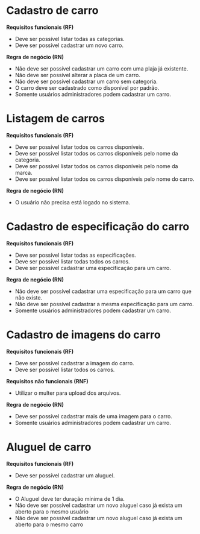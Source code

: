 # Cadastro de carro

**Requisitos funcionais (RF)**
- Deve ser possível listar todas as categorias.
- Deve ser possível cadastrar um novo carro.

**Regra de negócio (RN)**
- Não deve ser possível cadastrar um carro com uma plaja já existente.
- Não deve ser possível alterar a placa de um carro.
- Não deve ser possível cadastrar um carro sem categoria.
- O carro deve ser cadastrado como disponível por padrão.
- Somente usuários administradores podem cadastrar um carro.

# Listagem de carros

**Requisitos funcionais (RF)**
- Deve ser possível listar todos os carros disponíveis.
- Deve ser possível listar todos os carros disponíveis pelo nome da categoria.
- Deve ser possível listar todos os carros disponíveis pelo nome da marca.
- Deve ser possível listar todos os carros disponíveis pelo nome do carro.

**Regra de negócio (RN)**
- O usuário não precisa está logado no sistema.

# Cadastro de especificação do carro

**Requisitos funcionais (RF)**
- Deve ser possível listar todas as especificações.
- Deve ser possível listar todas todos os carros.
- Deve ser possível cadastrar uma especificação para um carro.

**Regra de negócio (RN)**
- Não deve ser possível cadastrar uma especificação para um carro que não existe.
- Não deve ser possível cadastrar a mesma especificação para um carro.
- Somente usuários administradores podem cadastrar um carro.

# Cadastro de imagens do carro

**Requisitos funcionais (RF)**
- Deve ser possível cadastrar a imagem do carro.
- Deve ser possível listar todos os carros.

**Requisitos não funcionais (RNF)**
- Utilizar o multer para upload dos arquivos.

**Regra de negócio (RN)**
- Deve ser possível cadastrar mais de uma imagem para o carro.
- Somente usuários administradores podem cadastrar um carro.

# Aluguel de carro

**Requisitos funcionais (RF)**
- Deve ser possível cadastrar um aluguel.

**Regra de negócio (RN)**
- O Aluguel deve ter duração mínima de 1 dia.
- Não deve ser possível cadastrar um novo aluguel caso já exista um aberto para o mesmo usuário
- Não deve ser possível cadastrar um novo aluguel caso já exista um aberto para o mesmo carro